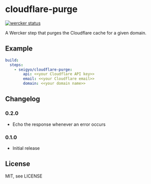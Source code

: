 # cloudflare-purge

[![wercker status](https://app.wercker.com/status/680124519e5175c6a33e9122b43833eb/m "wercker status")](https://app.wercker.com/project/bykey/680124519e5175c6a33e9122b43833eb)

A Wercker step that purges the Cloudflare cache for a given domain.

## Example

```yaml
build:
  steps:
    - seigyo/cloudflare-purge:
        api: <<your Cloudflare API key>>
        email: <<your Cloudflare email>>
        domain: <<your domain name>>
```

## Changelog

### 0.2.0

- Echo the response whenever an error occurs

### 0.1.0

- Initial release

## License

MIT, see LICENSE
